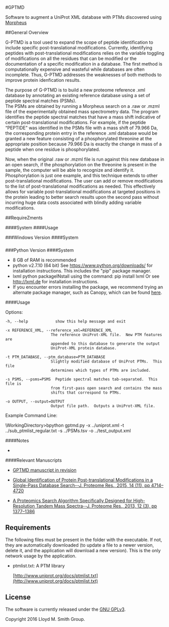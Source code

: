 #GPTMD

Software to augment a UniProt XML database with PTMs discovered using [Morpheus](github.com/cwenger/Morpheus)

##General Overview

G-PTMD is a tool used to expand the scope of peptide identification to include 
specific post-translational modifications.  Currently, identifying peptides with 
post-translational modifications relies on the variable toggling of modifications 
on all the residues that can be modified or the documentation of a specific 
modification in a database.  The first method is computationally expensive and 
wasteful while databases are often incomplete.  Thus, G-PTMD addresses the weaknesses 
of both methods to improve protein idenfication results.  
  
The purpose of G-PTMD is to build a new proteome reference .xml database by annotating
an existing reference database using a set of peptide spectral matches (PSMs).  
The PSMs are obtained by running a Morpheus search on a .raw or .mzml file of the 
experimentally obtained mass spectrometry data.   The program identifies the peptide
spectral matches that have a mass shift indicative of certain post-translational 
modifications.  For example, if the peptide “PEPTIDE” was identified in the PSMs 
file with a mass shift of 79.966 Da, the corresponding protein entry in the 
reference .xml database would be granted a new feature consisting of a phosphorylated 
threonine at the appropriate position because 79.966 Da is exactly the change in mass 
of a peptide when one residue is phosphorylated.  

Now, when the original .raw or .mzml file is run against this new database in an open 
search, if the phosphorylation on the threonine is present in the sample, the computer 
will be able to recognize and identify it.  Phosphorylation is just one example, and this
technique extends to other post-translational modifications.  The user can add or remove
modifications to the list of post-translational modifications as needed.  This effectively
allows for variable post-translational modifications at targeted positions in the protein 
leading to better search results upon the second pass without incurring huge data costs 
associated with blindly adding variable modifications.

##RequireZments

####System
####Usage

###Windows Version
####System
#####

###Python Version
####System
- 8 GB of RAM is recommended
- python v2.7.10 (64 bit)
See https://www.python.org/downloads/ for installation instructions.
This includes the "pip" package manager.
- lxml python packageINstall using the command: pip install lxml
Or see http://lxml.de for installation instructions.
- If you encounter errors installing the package, we recommend 
trying an alternate package manager, such as Canopy, which can be found 
[here](https://www.enthought.com/products/canopy/).

####Usage

Options:

	-h, --help            show this help message and exit
	
	-x REFERENCE_XML, --reference_xml=REFERENCE_XML
						The reference UniProt-XML file.  New PTM features are
						appended to this database to generate the output
						UniProt-XML protein database.
						
	-t PTM_DATABASE, --ptm_database=PTM_DATABASE
						Slightly modified database of UniProt PTMs.  This file
						determines which types of PTMs are included.
						
	-s PSMS, --psms=PSMS  Peptide spectral matches tab-separated.  This file is
						from first-pass open search and contains the mass
						shifts that correspond to PTMs.
						
	-o OUTPUT, --output=OUTPUT
						Output file path.  Outputs a UniProt-XML file.


Example Command Line:

\WorkingDirectory>bpython gptmd.py -x ../uniprot.xml -t ../sub_ptmlist_regular.txt
-s ../PSMs.tsv -o ../test_output.xml

####Notes

* 

####Relevant Manuscripts

* [GPTMD manuscript in revision](http://pubs.acs.org/journal/jprobs)

* [Global Identification of Protein Post-translational Modifications in a Single-Pass Database Search--J. Proteome Res., 2015, 14 (11), pp 4714–4720](http://pubs.acs.org/doi/abs/10.1021/acs.jproteome.5b00599)

* [A Proteomics Search Algorithm Specifically Designed for High-Resolution Tandem Mass Spectra--J. Proteome Res., 2013, 12 (3), pp 1377–1386](http://pubs.acs.org/doi/abs/10.1021/pr301024c)



## Requirements

The following files must be present in the folder with the executable. If not, they are automatically downloaded (to update a file to a newer version, delete it, and the application will download a new version). This is the only network usage by the application. 

* ptmlist.txt: A PTM library
 
  [http://www.uniprot.org/docs/ptmlist.txt](http://www.uniprot.org/docs/ptmlist.txt) 

## License

The software is currently released under the [GNU GPLv3](http://www.gnu.org/licenses/gpl.txt).

Copyright 2016 Lloyd M. Smith Group.